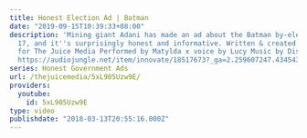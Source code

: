 ```yaml
---
title: Honest Election Ad | Batman
date: "2019-09-15T10:39:33+08:00"
description: 'Mining giant Adani has made an ad about the Batman by-election on March
  17, and it''s surprisingly honest and informative. Written & created by Giordano
  for The Juice Media Performed by Matylda x voice by Lucy Music by DistantNemesis:
  https://audiojungle.net/item/innovate/18517673?_ga=2.259607247.434543260.1520842627-1849231437.1511067911'
series: Honest Government Ads
url: /thejuicemedia/5xL905Uzw9E/
providers:
  youtube:
    id: 5xL905Uzw9E
type: video
publishdate: "2018-03-13T20:55:16.000Z"
---
```

